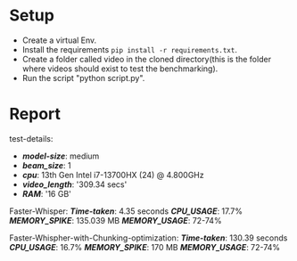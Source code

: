 # Setup
- Create a virtual Env.
- Install the requirements `pip install -r requirements.txt`.
- Create a folder called video in the cloned directory(this is the folder where videos should exist to test the benchmarking).
- Run the script "python script.py".


# Report

test-details:

- **_model-size_**: medium
- **_beam_size_**: 1
- **_cpu_**: 13th Gen Intel i7-13700HX (24) @ 4.800GHz 
- **_video_length_**: '309.34 secs'
- **_RAM_**: '16 GB'


Faster-Whisper:
**_Time-taken_**:  4.35 seconds
**_CPU_USAGE_**:  17.7%
**_MEMORY_SPIKE_**: 135.039 MB
**_MEMORY_USAGE_**: 72-74%

Faster-Whispher-with-Chunking-optimization:
**_Time-taken_**:  130.39 seconds
**_CPU_USAGE_**:  16.7%
**_MEMORY_SPIKE_**: 170 MB
**_MEMORY_USAGE_**: 72-74%






